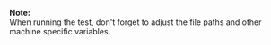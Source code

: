 **Note:** <br>When running the test, don't forget to adjust the file paths and other machine specific variables.
